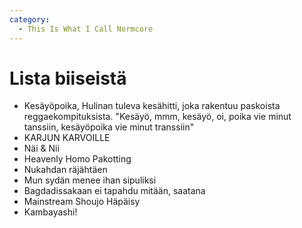 ```yaml
---
category:
  - This Is What I Call Normcore
---
```


# Lista biiseistä

* Kesäyöpoika, Hulinan tuleva kesähitti, joka rakentuu paskoista reggaekompituksista. "Kesäyö, mmm, kesäyö, oi, poika vie minut tanssiin, kesäyöpoika vie minut transsiin"
* KARJUN KARVOILLE
* Näi & Nii
* Heavenly Homo Pakotting
* Nukahdan räjähtäen
* Mun sydän menee ihan sipuliksi
* Bagdadissakaan ei tapahdu mitään, saatana
* Mainstream Shoujo Häpäisy
* Kambayashi!
